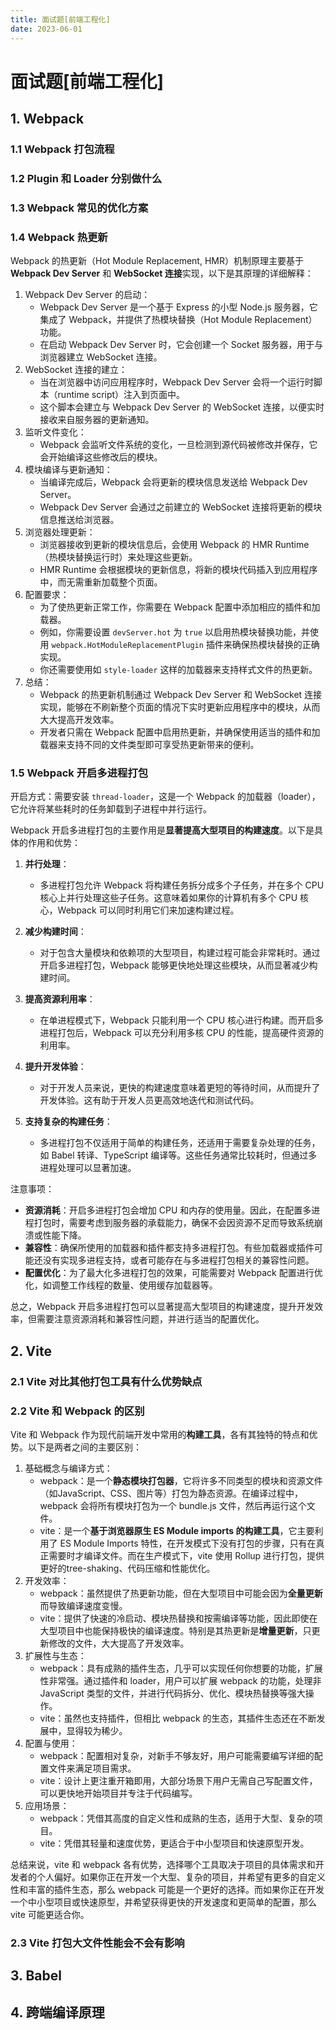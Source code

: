 ```yaml
---
title: 面试题[前端工程化]
date: 2023-06-01
---
```


# 面试题[前端工程化]



## 1. Webpack

### 1.1 Webpack 打包流程





### 1.2 Plugin 和 Loader 分别做什么





### 1.3 Webpack 常见的优化方案





### 1.4 Webpack 热更新

Webpack 的热更新（Hot Module Replacement, HMR）机制原理主要基于 **Webpack Dev Server** 和 **WebSocket 连接**实现，以下是其原理的详细解释：

1. Webpack Dev Server 的启动：
   - Webpack Dev Server 是一个基于 Express 的小型 Node.js 服务器，它集成了 Webpack，并提供了热模块替换（Hot Module Replacement）功能。
   - 在启动 Webpack Dev Server 时，它会创建一个 Socket 服务器，用于与浏览器建立 WebSocket 连接。
2. WebSocket 连接的建立：
   - 当在浏览器中访问应用程序时，Webpack Dev Server 会将一个运行时脚本（runtime script）注入到页面中。
   - 这个脚本会建立与 Webpack Dev Server 的 WebSocket 连接，以便实时接收来自服务器的更新通知。
3. 监听文件变化：
   - Webpack 会监听文件系统的变化，一旦检测到源代码被修改并保存，它会开始编译这些修改后的模块。
4. 模块编译与更新通知：
   - 当编译完成后，Webpack 会将更新的模块信息发送给 Webpack Dev Server。
   - Webpack Dev Server 会通过之前建立的 WebSocket 连接将更新的模块信息推送给浏览器。
5. 浏览器处理更新：
   - 浏览器接收到更新的模块信息后，会使用 Webpack 的 HMR Runtime（热模块替换运行时）来处理这些更新。
   - HMR Runtime 会根据模块的更新信息，将新的模块代码插入到应用程序中，而无需重新加载整个页面。
6. 配置要求：
   - 为了使热更新正常工作，你需要在 Webpack 配置中添加相应的插件和加载器。
   - 例如，你需要设置 `devServer.hot` 为 `true` 以启用热模块替换功能，并使用 `webpack.HotModuleReplacementPlugin` 插件来确保热模块替换的正确实现。
   - 你还需要使用如 `style-loader` 这样的加载器来支持样式文件的热更新。
7. 总结：
   - Webpack 的热更新机制通过 Webpack Dev Server 和 WebSocket 连接实现，能够在不刷新整个页面的情况下实时更新应用程序中的模块，从而大大提高开发效率。
   - 开发者只需在 Webpack 配置中启用热更新，并确保使用适当的插件和加载器来支持不同的文件类型即可享受热更新带来的便利。



### 1.5 Webpack 开启多进程打包

开启方式：需要安装 `thread-loader`，这是一个 Webpack 的加载器（loader），它允许将某些耗时的任务卸载到子进程中并行运行。

Webpack 开启多进程打包的主要作用是**显著提高大型项目的构建速度**。以下是具体的作用和优势：

1. **并行处理**：
   - 多进程打包允许 Webpack 将构建任务拆分成多个子任务，并在多个 CPU 核心上并行处理这些子任务。这意味着如果你的计算机有多个 CPU 核心，Webpack 可以同时利用它们来加速构建过程。

2. **减少构建时间**：
   - 对于包含大量模块和依赖项的大型项目，构建过程可能会非常耗时。通过开启多进程打包，Webpack 能够更快地处理这些模块，从而显著减少构建时间。

3. **提高资源利用率**：
   - 在单进程模式下，Webpack 只能利用一个 CPU 核心进行构建。而开启多进程打包后，Webpack 可以充分利用多核 CPU 的性能，提高硬件资源的利用率。

4. **提升开发体验**：
   - 对于开发人员来说，更快的构建速度意味着更短的等待时间，从而提升了开发体验。这有助于开发人员更高效地迭代和测试代码。

5. **支持复杂的构建任务**：
   - 多进程打包不仅适用于简单的构建任务，还适用于需要复杂处理的任务，如 Babel 转译、TypeScript 编译等。这些任务通常比较耗时，但通过多进程处理可以显著加速。

注意事项：

- **资源消耗**：开启多进程打包会增加 CPU 和内存的使用量。因此，在配置多进程打包时，需要考虑到服务器的承载能力，确保不会因资源不足而导致系统崩溃或性能下降。
- **兼容性**：确保所使用的加载器和插件都支持多进程打包。有些加载器或插件可能还没有实现多进程支持，或者可能存在与多进程打包相关的兼容性问题。
- **配置优化**：为了最大化多进程打包的效果，可能需要对 Webpack 配置进行优化，如调整工作线程的数量、使用缓存加载器等。

总之，Webpack 开启多进程打包可以显著提高大型项目的构建速度，提升开发效率，但需要注意资源消耗和兼容性问题，并进行适当的配置优化。



## 2. Vite

### 2.1 Vite 对比其他打包工具有什么优势缺点





### 2.2 Vite 和 Webpack 的区别

Vite 和 Webpack 作为现代前端开发中常用的**构建工具**，各有其独特的特点和优势。以下是两者之间的主要区别：

1. 基础概念与编译方式：
   - webpack：是一个**静态模块打包器**，它将许多不同类型的模块和资源文件（如JavaScript、CSS、图片等）打包为静态资源。在编译过程中， webpack 会将所有模块打包为一个 bundle.js 文件，然后再运行这个文件。
   - vite：是一个**基于浏览器原生 ES Module imports 的构建工具**，它主要利用了 ES Module Imports 特性，在开发模式下没有打包的步骤，只有在真正需要时才编译文件。而在生产模式下，vite 使用 Rollup 进行打包，提供更好的tree-shaking、代码压缩和性能优化。
2. 开发效率：
   - webpack：虽然提供了热更新功能，但在大型项目中可能会因为**全量更新**而导致编译速度变慢。
   - vite：提供了快速的冷启动、模块热替换和按需编译等功能，因此即使在大型项目中也能保持极快的编译速度。特别是其热更新是**增量更新**，只更新修改的文件，大大提高了开发效率。
3. 扩展性与生态：
   - webpack：具有成熟的插件生态，几乎可以实现任何你想要的功能，扩展性非常强。通过插件和 loader，用户可以扩展 webpack 的功能，处理非 JavaScript 类型的文件，并进行代码拆分、优化、模块热替换等强大操作。
   - vite：虽然也支持插件，但相比 webpack 的生态，其插件生态还在不断发展中，显得较为稀少。
4. 配置与使用：
   - webpack：配置相对复杂，对新手不够友好，用户可能需要编写详细的配置文件来满足项目需求。
   - vite：设计上更注重开箱即用，大部分场景下用户无需自己写配置文件，可以更快地开始项目并专注于代码编写。
5. 应用场景：
   - webpack：凭借其高度的自定义性和成熟的生态，适用于大型、复杂的项目。
   - vite：凭借其轻量和速度优势，更适合于中小型项目和快速原型开发。

总结来说，vite 和 webpack 各有优势，选择哪个工具取决于项目的具体需求和开发者的个人偏好。如果你正在开发一个大型、复杂的项目，并希望有更多的自定义性和丰富的插件生态，那么 webpack 可能是一个更好的选择。而如果你正在开发一个中小型项目或快速原型，并希望获得更快的开发速度和更简单的配置，那么 vite 可能更适合你。



### 2.3 Vite 打包大文件性能会不会有影响





## 3. Babel





## 4. 跨端编译原理




